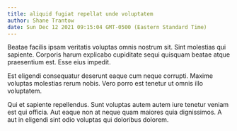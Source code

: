 ```yaml
---
title: aliquid fugiat repellat unde voluptatem
author: Shane Trantow
date: Sun Dec 12 2021 09:15:04 GMT-0500 (Eastern Standard Time)
---
```

Beatae facilis ipsam veritatis voluptas omnis nostrum sit. Sint molestias qui sapiente. Corporis harum explicabo cupiditate sequi quisquam beatae atque praesentium est. Esse eius impedit.

 Est eligendi consequatur deserunt eaque cum neque corrupti. Maxime voluptas molestias rerum nobis. Vero porro est tenetur ut omnis illo voluptatem.

 Qui et sapiente repellendus. Sunt voluptas autem autem iure tenetur veniam est qui officia. Aut eaque non at neque quam maiores quia dignissimos. A aut in eligendi sint odio voluptas qui doloribus dolorem.